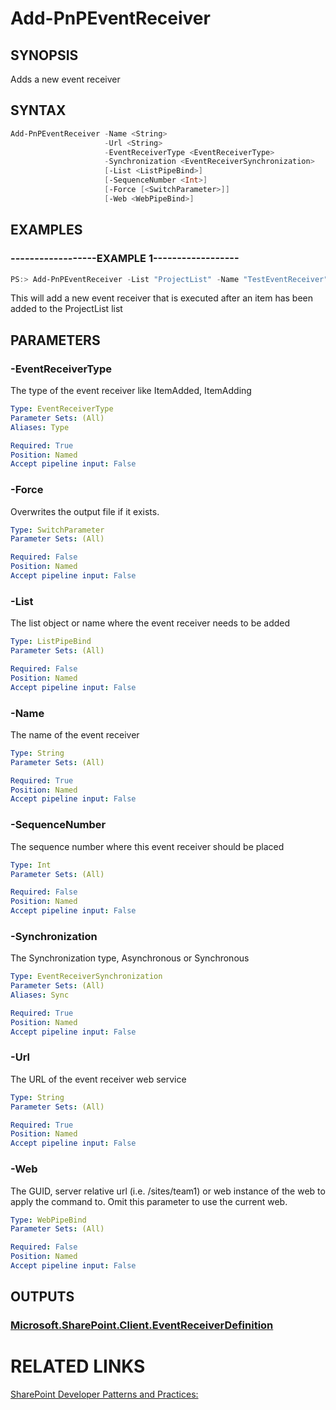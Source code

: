 # Add-PnPEventReceiver

## SYNOPSIS
Adds a new event receiver

## SYNTAX 

```powershell
Add-PnPEventReceiver -Name <String>
                     -Url <String>
                     -EventReceiverType <EventReceiverType>
                     -Synchronization <EventReceiverSynchronization>
                     [-List <ListPipeBind>]
                     [-SequenceNumber <Int>]
                     [-Force [<SwitchParameter>]]
                     [-Web <WebPipeBind>]
```


## EXAMPLES

### ------------------EXAMPLE 1------------------
```powershell
PS:> Add-PnPEventReceiver -List "ProjectList" -Name "TestEventReceiver" -Url https://yourserver.azurewebsites.net/eventreceiver.svc -EventReceiverType ItemAdded -Synchronization Asynchronous
```

This will add a new event receiver that is executed after an item has been added to the ProjectList list

## PARAMETERS

### -EventReceiverType
The type of the event receiver like ItemAdded, ItemAdding

```yaml
Type: EventReceiverType
Parameter Sets: (All)
Aliases: Type

Required: True
Position: Named
Accept pipeline input: False
```

### -Force
Overwrites the output file if it exists.

```yaml
Type: SwitchParameter
Parameter Sets: (All)

Required: False
Position: Named
Accept pipeline input: False
```

### -List
The list object or name where the event receiver needs to be added

```yaml
Type: ListPipeBind
Parameter Sets: (All)

Required: False
Position: Named
Accept pipeline input: False
```

### -Name
The name of the event receiver

```yaml
Type: String
Parameter Sets: (All)

Required: True
Position: Named
Accept pipeline input: False
```

### -SequenceNumber
The sequence number where this event receiver should be placed

```yaml
Type: Int
Parameter Sets: (All)

Required: False
Position: Named
Accept pipeline input: False
```

### -Synchronization
The Synchronization type, Asynchronous or Synchronous

```yaml
Type: EventReceiverSynchronization
Parameter Sets: (All)
Aliases: Sync

Required: True
Position: Named
Accept pipeline input: False
```

### -Url
The URL of the event receiver web service

```yaml
Type: String
Parameter Sets: (All)

Required: True
Position: Named
Accept pipeline input: False
```

### -Web
The GUID, server relative url (i.e. /sites/team1) or web instance of the web to apply the command to. Omit this parameter to use the current web.

```yaml
Type: WebPipeBind
Parameter Sets: (All)

Required: False
Position: Named
Accept pipeline input: False
```

## OUTPUTS

### [Microsoft.SharePoint.Client.EventReceiverDefinition](https://msdn.microsoft.com/en-us/library/microsoft.sharepoint.client.eventreceiverdefinition.aspx)

# RELATED LINKS

[SharePoint Developer Patterns and Practices:](http://aka.ms/sppnp)
